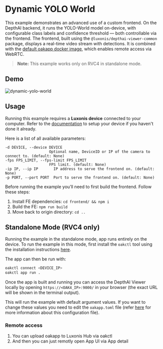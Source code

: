 # Dynamic YOLO World

This example demonstrates an advanced use of a custom frontend. On the DepthAI backend, it runs the YOLO-World model on-device, with configurable class labels and confidence threshold — both controllable via the frontend.
The frontend, built using the `@luxonis/depthai-viewer-common` package, displays a real-time video stream with detections. It is combined with the [default oakapp docker image](https://hub.docker.com/r/luxonis/oakapp-base), which enables remote access via WebRTC.

> **Note:** This example works only on RVC4 in standalone mode.

## Demo

![dynamic-yolo-world](media/dynamic_yolo_world.gif)

## Usage

Running this example requires a **Luxonis device** connected to your computer. Refer to the [documentation](https://docs.luxonis.com/software-v3/) to setup your device if you haven't done it already.

Here is a list of all available parameters:

```
-d DEVICE, --device DEVICE
					Optional name, DeviceID or IP of the camera to connect to. (default: None)
-fps FPS_LIMIT, --fps-limit FPS_LIMIT
					FPS limit. (default: None)
-ip IP, --ip IP       IP address to serve the frontend on. (default: None)
-p PORT, --port PORT  Port to serve the frontend on. (default: None)
```

Before running the example you’ll need to first build the frontend. Follow these steps:

1. Install FE dependencies: `cd frontend/ && npm i`
1. Build the FE: `npm run build`
1. Move back to origin directory: `cd ..`

## Standalone Mode (RVC4 only)

Running the example in the standalone mode, app runs entirely on the device.
To run the example in this mode, first install the `oakctl` tool using the installation instructions [here](https://docs.luxonis.com/software-v3/oak-apps/oakctl).

The app can then be run with:

```bash
oakctl connect <DEVICE_IP>
oakctl app run .
```

Once the app is built and running you can access the DepthAI Viewer locally by opening `https://<OAK4_IP>:9000/` in your browser (the exact URL will be shown in the terminal output).

This will run the example with default argument values. If you want to change these values you need to edit the `oakapp.toml` file (refer [here](https://docs.luxonis.com/software-v3/oak-apps/configuration/) for more information about this configuration file).

### Remote access

1. You can upload oakapp to Luxonis Hub via oakctl
1. And then you can just remotly open App UI via App detail
